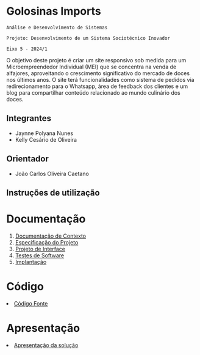 # Golosinas Imports

`Análise e Desenvolvimento de Sistemas`

`Projeto: Desenvolvimento de um Sistema Sociotécnico Inovador `

`Eixo 5 - 2024/1`

O objetivo deste projeto é criar um site responsivo sob medida para um Microempreendedor Individual (MEI) que se concentra na venda de alfajores, aproveitando o crescimento significativo do mercado de doces nos últimos anos. O site terá funcionalidades como sistema de pedidos via redirecionamento para o Whatsapp, área de feedback dos clientes e um blog para compartilhar conteúdo relacionado ao mundo culinário dos doces. 

## Integrantes

* Jaynne Polyana Nunes
* Kelly Cesário de Oliveira

## Orientador

* João Carlos Oliveira Caetano

## Instruções de utilização

# Documentação

<ol>
<li><a href="documentos/01-Documentação de Contexto.md"> Documentação de Contexto</a></li>
<li><a href="documentos/02-Especificação do Projeto.md"> Especificação do Projeto</a></li>
<li><a href="documentos/03-Projeto de Interface.md"> Projeto de Interface</a></li>
<li><a href="documentos/04-Testes de Software.md"> Testes de Software</a></li>
<li><a href="documentos/05-Implantação.md"> Implantação</a></li>
</ol>

# Código

<li><a href="codigo-fonte/README.md"> Código Fonte</a></li>

# Apresentação

<li><a href="apresentacao/README.md"> Apresentação da solução</a></li>

